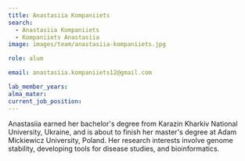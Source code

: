 ```yaml
---
title: Anastasiia Kompaniiets
search:
  - Anastasiia Kompaniiets
  - Kompaniiets Anastasiia 
image: images/team/anastasiia-kompaniiets.jpg

role: alum

email: anastasiia.kompaniiets12@gmail.com 

lab_member_years: 
alma_mater: 
current_job_position: 
---
```

Anastasiia earned her bachelor's degree from Karazin Kharkiv National University, Ukraine, and is about to finish her master's degree at Adam Mickiewicz University, Poland. Her research interests involve genome stability, developing tools for disease studies, and bioinformatics. 
